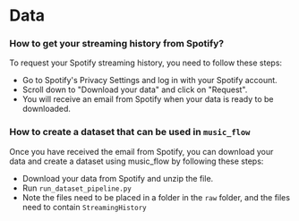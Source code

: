 # Data

### How to get your streaming history from Spotify?
To request your Spotify streaming history, you need to follow these steps:

- Go to Spotify's Privacy Settings and log in with your Spotify account.
- Scroll down to "Download your data" and click on "Request".
- You will receive an email from Spotify when your data is ready to be downloaded.

### How to create a dataset that can be used in `music_flow`

Once you have received the email from Spotify, you can download your data and create a dataset using music_flow by following these steps:

- Download your data from Spotify and unzip the file.
- Run `run_dataset_pipeline.py`
- Note the files need to be placed in a folder in the `raw` folder, and the files need to contain `StreamingHistory`
